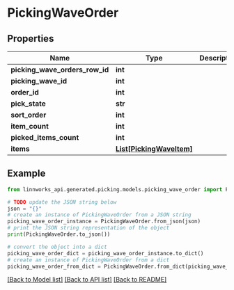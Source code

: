 # PickingWaveOrder


## Properties

Name | Type | Description | Notes
------------ | ------------- | ------------- | -------------
**picking_wave_orders_row_id** | **int** |  | [optional] 
**picking_wave_id** | **int** |  | [optional] 
**order_id** | **int** |  | [optional] 
**pick_state** | **str** |  | [optional] 
**sort_order** | **int** |  | [optional] 
**item_count** | **int** |  | [optional] 
**picked_items_count** | **int** |  | [optional] 
**items** | [**List[PickingWaveItem]**](PickingWaveItem.md) |  | [optional] 

## Example

```python
from linnworks_api.generated.picking.models.picking_wave_order import PickingWaveOrder

# TODO update the JSON string below
json = "{}"
# create an instance of PickingWaveOrder from a JSON string
picking_wave_order_instance = PickingWaveOrder.from_json(json)
# print the JSON string representation of the object
print(PickingWaveOrder.to_json())

# convert the object into a dict
picking_wave_order_dict = picking_wave_order_instance.to_dict()
# create an instance of PickingWaveOrder from a dict
picking_wave_order_from_dict = PickingWaveOrder.from_dict(picking_wave_order_dict)
```
[[Back to Model list]](../README.md#documentation-for-models) [[Back to API list]](../README.md#documentation-for-api-endpoints) [[Back to README]](../README.md)


